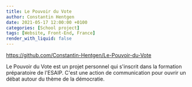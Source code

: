 ```yaml
---
title: Le Pouvoir du Vote
author: Constantin Hentgen
date: 2021-05-17 12:00:00 +0100
categories: [School project]
tags: [Website, Front-End, France]
render_with_liquid: false
---
```


https://github.com/Constantin-Hentgen/Le-Pouvoir-du-Vote

Le Pouvoir du Vote est un projet personnel qui s'inscrit dans la formation préparatoire de l'ESAIP. C'est une action de communication pour ouvrir un débat autour du thème de la démocratie.
